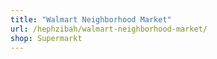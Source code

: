 ```yaml
---
title: "Walmart Neighborhood Market"
url: /hephzibah/walmart-neighborhood-market/
shop: Supermarkt
---
```

